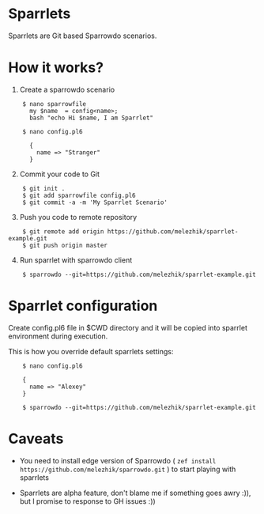 # Sparrlets


Sparrlets are Git based Sparrowdo scenarios.


# How it works?

1. Create a sparrowdo scenario

```
    $ nano sparrowfile
      my $name  = config<name>;
      bash "echo Hi $name, I am Sparrlet"

    $ nano config.pl6

      {
        name => "Stranger"
      }

```
    
2. Commit your code to Git 

```
    $ git init .
    $ git add sparrowfile config.pl6
    $ git commit -a -m 'My Sparrlet Scenario'
```

3. Push you code to remote repository

```
    $ git remote add origin https://github.com/melezhik/sparrlet-example.git
    $ git push origin master
```

4. Run sparrlet with sparrowdo client 

```
    $ sparrowdo --git=https://github.com/melezhik/sparrlet-example.git
```

# Sparrlet configuration

  
Create config.pl6 file in $CWD directory and it will be copied into sparrlet environment during execution.

This is how you override default sparrlets settings:

```
    $ nano config.pl6

    {
      name => "Alexey"
    }

```

```
    $ sparrowdo --git=https://github.com/melezhik/sparrlet-example.git

```

# Caveats

* You need to install edge version of Sparrowdo ( `zef install https://github.com/melezhik/sparrowdo.git` ) to start playing with sparrlets

* Sparrlets are alpha feature, don't blame me if something goes awry :)), but I promise to response to GH issues :))
